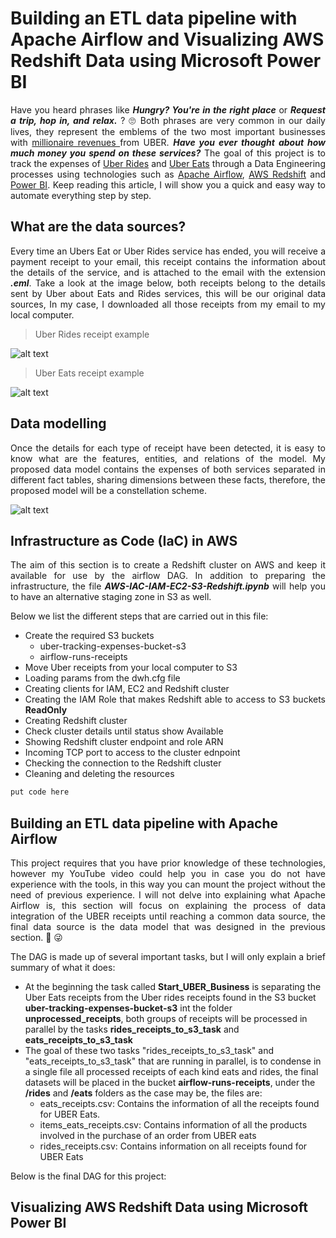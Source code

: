 # Building an ETL data pipeline with Apache Airflow and Visualizing AWS Redshift Data using Microsoft Power BI

<div align="justify">


Have you heard phrases like ***Hungry? You're in the right place*** or ***Request a trip, hop in, and relax.*** ? :roll_eyes: Both phrases are very common in our daily lives, they represent the emblems of the two most important businesses with <a href="https://qz.com/1889602/uber-q2-2020-earnings-eats-is-now-bigger-than-rides/"> millionaire revenues </a> from UBER. ***Have you ever thought about how much money you spend on these services?*** The goal of this project is to track the expenses of <a href="https://www.uber.com/">Uber Rides</a> and <a  href="https://www.ubereats.com/">Uber Eats</a> through a Data Engineering processes using technologies such as <a href="https://airflow.apache.org/">Apache Airflow</a>, <a href="https://aws.amazon.com/es/redshift/">AWS Redshift</a> and <a href="https://powerbi.microsoft.com/es-es/">Power BI</a>. Keep reading this article, I will show you a quick and easy way to automate everything step by step.


</div>

## What are the data sources?

<div align="justify">
 
Every time an Ubers Eat or Uber Rides service has ended, you will receive a payment receipt to your email, this receipt contains the information about the details of the service, and is attached to the email with the extension ***.eml***. Take a look at the image below, both receipts belong to the details sent by Uber about Eats and Rides services, this will be our original data sources, In my case, I downloaded all those receipts from my email to my local computer.

</div>

> Uber Rides receipt example
> 
![alt text](https://wittline.github.io/Uber-expenses-tracking/Images/rides_receipt_example.PNG)

> Uber Eats receipt example
> 
![alt text](https://wittline.github.io/Uber-expenses-tracking/Images/eats_receipt_example.PNG)

## Data modelling

<div align="justify">
 
Once the details for each type of receipt have been detected, it is easy to know what are the features, entities, and relations of the model. My proposed data model contains the expenses of both services separated in different fact tables, sharing dimensions between these facts, therefore, the proposed model will be a constellation scheme.

</div>

![alt text](https://wittline.github.io/Uber-expenses-tracking/Images/dwh_schema.jpg)

## Infrastructure as Code (IaC) in AWS

<div align="justify">
 
The aim of this section is to create a Redshift cluster on AWS and keep it available for use by the airflow DAG. In addition to preparing the infrastructure, the file ***AWS-IAC-IAM-EC2-S3-Redshift.ipynb*** will help you to have an alternative staging zone in S3 as well.

Below we list the different steps that are carried out in this file:

- Create the required S3 buckets
  - uber-tracking-expenses-bucket-s3
  - airflow-runs-receipts
- Move Uber receipts from your local computer to S3
- Loading params from the dwh.cfg file
- Creating clients for IAM, EC2 and Redshift cluster
- Creating the IAM Role that makes Redshift able to access to S3 buckets **ReadOnly**
- Creating Redshift cluster
- Check cluster details until status show Available
- Showing Redshift cluster endpoint and role ARN
- Incoming TCP port to access to the cluster ednpoint
- Checking the connection to the Redshift cluster
- Cleaning and deleting the resources

 ```python
put code here
 ```

</div>

## Building an ETL data pipeline with Apache Airflow

<div align="justify">

This project requires that you have prior knowledge of these technologies, however my YouTube video could help you in case you do not have experience with the tools, in this way you can mount the project without the need of previous experience. I will not delve into explaining what Apache Airflow is, this section will focus on explaining the process of data integration of the UBER receipts until reaching a common data source, the final data source is the data model that was designed in the previous section. :running: :stuck_out_tongue_winking_eye:

The DAG is made up of several important tasks, but I will only explain a brief summary  of what it does:

</div>

- At the beginning the task called **Start_UBER_Business** is separating the Uber Eats receipts from the Uber rides receipts found in the S3 bucket **uber-tracking-expenses-bucket-s3** int the folder **unprocessed_receipts**, both groups of receipts will be processed in parallel by the tasks **rides_receipts_to_s3_task** and **eats_receipts_to_s3_task**
- The goal of these two tasks "rides_receipts_to_s3_task" and "eats_receipts_to_s3_task" that are running in parallel, is to condense in a single file all processed receipts of each kind eats and rides, the final datasets will be placed in the bucket **airflow-runs-receipts**, under the **/rides** and **/eats** folders as the case may be, the files are:
  - eats_receipts.csv: Contains the information of all the receipts found for UBER Eats.
  - items_eats_receipts.csv: Contains information of all the products involved in the purchase of an order from UBER eats
  - rides_receipts.csv: Contains information on all receipts found for UBER Eats



Below is the final DAG for this project:


## Visualizing AWS Redshift Data using Microsoft Power BI





